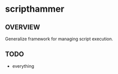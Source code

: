 # scripthammer
## OVERVIEW
Generalize framework for managing script execution.

## TODO
- everything
